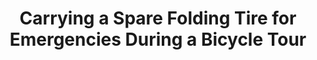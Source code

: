 ---
layout: community
category: community
title: "Carrying a Spare Folding Tire for Emergencies During a Bicycle Tour"
description: "I want to carry a light folding tire for emergencies just in case my marathons for some crazy reason fail me while I am out east. Any recommendations?"
isTopLevel: false
isSingleLevel: false
isArticle: false
datePublished: 2022-06-14 15:59:00 +0300
dateModified: 2022-06-14 15:59:00 +0300
published: false
---